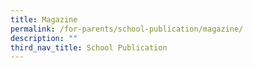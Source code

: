 ```yaml
---
title: Magazine
permalink: /for-parents/school-publication/magazine/
description: ""
third_nav_title: School Publication
---
```

